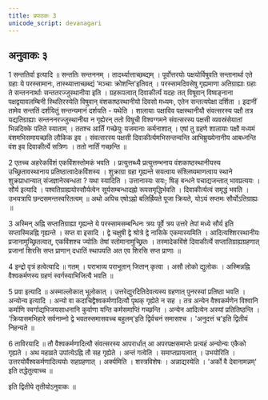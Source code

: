 ```yaml
---
title: प्रपाठकः 3
unicode_script: devanagari
---
```


##  अनुवाकः ३

1 सन्ततिर्वा इत्यादि ॥ सन्ततिः सन्तननम् । तादर्थ्यात्ताच्छब्द्यम् । पूर्वोत्तरयोः पक्षयोर्विषुवति सन्तानार्था एते ग्रहाः ये परस्सामानः, तास्थ्यात्ताच्छब्द्यं 'मञ्चाः क्रोशन्ति'इतिवत् । परस्सामदिवसेषु गृह्यमाणा अतिग्राह्याः ग्रहाः ते सन्तननार्थाः सन्ततरज्जुस्थानीया इति । ग्रहरूपत्वात् दिवाकीर्त्यं यदहः तत् विषूवान् विष्वङ्नाना पक्षद्वयावलम्बिनी स्थितिरस्येति विषुवान् वंशकाष्ठस्थानीयो दिवसो मध्यमः, एतेन सन्तत्यपेक्षा दर्शिता । इदानीं तामेव सन्ततिं दर्शयितुं सन्तन्यमानं दर्शयति - यथेति । शालायाः पक्षाविव पक्षस्थानीयौ संवत्सरस्य पक्षौ तत्र यद्यतिग्राह्याः सन्तननरज्जुस्थानीया न गृह्येरन् ततो विषूची विश्वग्गमने संवत्सरस्य पक्षसी व्यवस्रंसेयातां भिन्नदिक्के पतिते स्याताम् । ततश्च आर्तिं गच्छेयुः यजमानाः कर्मनाशात् । एषां तु ग्रहणे शालायाः पक्षौ मध्यमं वंशमभिसमायच्छति लौकिक इव । संवत्सरस्य पक्षसी दिवाकीर्त्यमभिसन्तन्वन्ति आभिम्रुख्येनानीय आबध्नन्ति वंश इव दिवाकीर्त्ये सत्रिणः । ततो नार्तिं गच्छन्ति ॥

2 एतच्च अहरेकविंशं एकविंशस्तोमकं भवति । प्रत्युत्तब्ध्यै प्रत्युत्तम्भनाय वंशकाष्ठस्थानीयस्य उच्छ्रितावस्थानाय प्रतिष्ठात्वादेकविंशस्य । शुक्राग्रा ग्रहा गृह्यन्ते सयत्वाय संश्लिष्यमाणत्वाय स्थाने शुक्रप्राधान्यात् संजज्ञानेरबन्धता ? यथा स्यादिति । उत्तानास्यः सयः; षिङ् बन्धने पचाद्यजन्तात् भावप्रत्ययः । सौर्य इत्यादि । पश्वतिग्राह्ययोस्सौर्यत्वेन सूर्यसम्बन्धादह्नो रूपसमृद्धिर्भवति । दिवाकीर्त्यत्वं समृद्धं भवति । उभयत्रापि छन्दसमन्तस्वरितत्वम् ॥ अथो अपिच एषोऽह्नो बलिर्ह्रियते पूजा क्रियते, योऽयं सप्तमः सौर्योऽतिग्राह्यः ॥

3 अस्मिन् अह्नि सप्तातिग्राह्या गृह्यन्ते ये परस्सामसम्बन्धिनः त्रयः पूर्वे त्रय उत्तरे तेपां मध्ये सौर्य इति सप्तास्मिन्नह्नि गृह्यन्ते । सप्त वा इसादि । द्वे चक्षुषी द्वे श्रोत्रे द्वे नासिके एकमास्यमिति । आदित्यश्शिरस्थानीयः प्रजानामुच्छ्रितत्वात्, एकविंशश्च ज्योतिः तेषां स्तोमानामुच्छ्रितः । तस्मादेकविंशे दिवाकीर्त्ये सप्तातिग्राह्यग्रहणात् प्रजानां शिरसि सप्त प्राणान् दधातिं स्थापयति अत एव शिरसि सप्त प्राणाः ॥

4 इन्द्रो वृत्रं हत्वेत्यादि ॥ गतम् । पराभाव्य पराभूतान् जितान् कृत्वा । असौ लोको द्युलोकः । अस्मिन्नह्नि वैश्वकर्मणस्य ग्रहणं स्वर्गस्याभिजित्यै भवति ॥

5 प्रवा इत्यादि ॥ अस्माल्लोकात् भूलोकात् । उत्तरेद्युरदितिदेवत्यस्य ग्रहणात् पुनरस्यां प्रतिष्ठा भवति । अन्योन्य इत्यादि । अन्यो वा कदाचिद्वैश्वकर्मणादित्यौ पृथक् गृह्येते न सह । तत्र अन्येन वैश्वकर्मणेन विश्वानि कर्माणि स्वर्गाद्यभिजयसाधनानि कुर्वाणा यन्ति कर्मसमाप्तिं गच्छन्ति । अन्येन आदित्येन अस्यां प्रतितिष्ठन्ति । 'क्रियासमभिहारे सर्वनाम्नो द्वे भवतस्समासवच्च बहुलम्'इति द्विर्वचनं समासश्च । 'अनुदत्तं च'इति द्वितीयं निहन्यते ॥

6 ताविरयादि ॥ तौ वैश्वकर्मणादित्यौ संवत्सरस्य आपरार्धात् आ अपरपक्षसमाप्तेः प्रत्यहं अन्योन्यः एकैको गृह्यते । अथ महाव्रते उपांत्येऽह्नि तौ सह गृह्येते । अन्तं गत्वेति । समाप्तप्रायत्वात् । उभयोरिति । उत्तरयोर्वैश्वकर्मणादित्ययोः सहग्रहणात् । अर्क्यमिति । शस्त्रविशेषः । अन्नाद्यस्येति । 'अर्को वै देवानामन्नम्' इति तद्धेतुत्वाच्च ॥

इति द्वितीये तृतीयोऽनुवाकः ॥  
